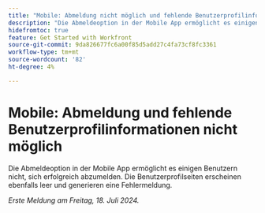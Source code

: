 ```yaml
---
title: "Mobile: Abmeldung nicht möglich und fehlende Benutzerprofilinformationen"
description: "Die Abmeldeoption in der Mobile App ermöglicht es einigen Benutzern nicht, sich erfolgreich abzumelden. Die Benutzerprofilseiten erscheinen ebenfalls leer und generieren eine Fehlermeldung."
hidefromtoc: true
feature: Get Started with Workfront
source-git-commit: 9da826677fc6a00f85d5add27c4fa73cf8fc3361
workflow-type: tm+mt
source-wordcount: '82'
ht-degree: 4%

---
```



# Mobile: Abmeldung und fehlende Benutzerprofilinformationen nicht möglich

Die Abmeldeoption in der Mobile App ermöglicht es einigen Benutzern nicht, sich erfolgreich abzumelden. Die Benutzerprofilseiten erscheinen ebenfalls leer und generieren eine Fehlermeldung.

_Erste Meldung am Freitag, 18. Juli 2024._
